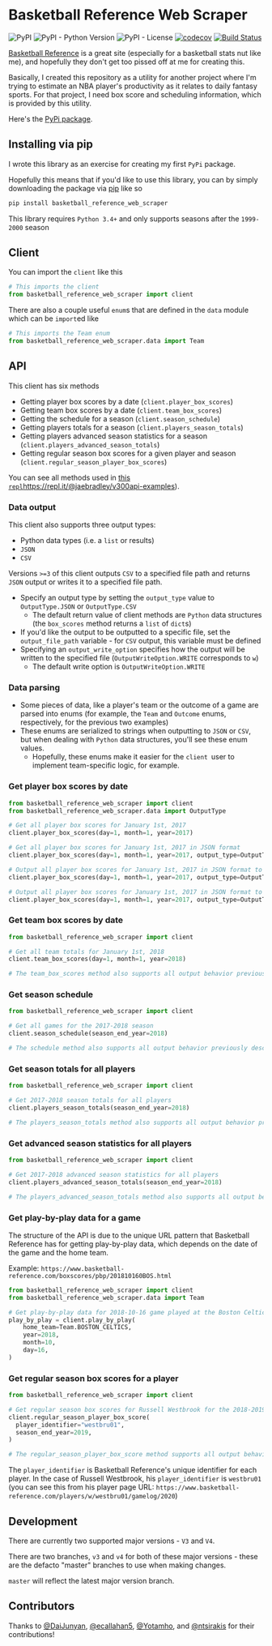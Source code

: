 # Basketball Reference Web Scraper

![PyPI](https://img.shields.io/pypi/v/basketball_reference_web_scraper)
![PyPI - Python Version](https://img.shields.io/pypi/pyversions/basketball_reference_web_scraper)
![PyPI - License](https://img.shields.io/pypi/l/basketball_reference_web_scraper)
[![codecov](https://codecov.io/gh/jaebradley/basketball_reference_web_scraper/branch/v4/graph/badge.svg)](https://codecov.io/gh/jaebradley/basketball_reference_web_scraper)
[![Build Status](https://travis-ci.org/jaebradley/basketball_reference_web_scraper.svg?branch=master)](https://travis-ci.org/jaebradley/basketball_reference_web_scraper)

[Basketball Reference](http://www.basketball-reference.com) is a great site (especially for a basketball stats nut like me), and hopefully they don't get too pissed off at me for creating this.

Basically, I created this repository as a utility for another project where I'm trying to estimate an NBA player's productivity as it relates to daily fantasy sports.  For that project, I need box score and scheduling information, which is provided by this utility. 

Here's the [PyPi package](https://pypi.org/project/basketball-reference-web-scraper/).

## Installing via pip

I wrote this library as an exercise for creating my first `PyPi` package.  

Hopefully this means that if you'd like to use this library, you can by simply downloading the package via [pip](https://pypi.python.org/pypi/pip) like so

```bash
pip install basketball_reference_web_scraper
```

This library requires `Python 3.4+` and only supports seasons after the `1999-2000` season

## Client

You can import the `client` like this

```python
# This imports the client
from basketball_reference_web_scraper import client
```

There are also a couple useful `enum`s that are defined in the `data` module which can be `import`ed like

```python
# This imports the Team enum
from basketball_reference_web_scraper.data import Team
```

## API

This client has six methods
* Getting player box scores by a date (`client.player_box_scores`)
* Getting team box scores by a date (`client.team_box_scores`)
* Getting the schedule for a season (`client.season_schedule`)
* Getting players totals for a season (`client.players_season_totals`)
* Getting players advanced season statistics for a season (`client.players_advanced_season_totals`)
* Getting regular season box scores for a given player and season (`client.regular_season_player_box_scores`)

You can see all methods used in [this `repl`]()https://repl.it/@jaebradley/v300api-examples).

### Data output

This client also supports three output types:
* Python data types (i.e. a `list` or results)
* `JSON`
* `CSV`

Versions `>=3` of this client outputs `CSV` to a specified file path and returns `JSON` output or writes it to a specified file path.
* Specify an output type by setting the `output_type` value to `OutputType.JSON` or `OutputType.CSV`
  * The default return value of client methods are `Python` data structures (the `box_scores` method returns a `list` of `dict`s)
* If you'd like the output to be outputted to a specific file, set the `output_file_path` variable - for `CSV` output, this variable must be defined
* Specifying an `output_write_option` specifies how the output will be written to the specified file (`OutputWriteOption.WRITE` corresponds to `w`)
  * The default write option is `OutputWriteOption.WRITE`

### Data parsing

* Some pieces of data, like a player's team or the outcome of a game are parsed into enums (for example, the `Team` and `Outcome` enums, respectively, for the previous two examples)
* These enums are serialized to strings when outputting to `JSON` or `CSV`, but when dealing with `Python` data structures, you'll see these enum values.
  * Hopefully, these enums make it easier for the `client `user to implement team-specific logic, for example.  


### Get player box scores by date

```python
from basketball_reference_web_scraper import client
from basketball_reference_web_scraper.data import OutputType

# Get all player box scores for January 1st, 2017 
client.player_box_scores(day=1, month=1, year=2017)

# Get all player box scores for January 1st, 2017 in JSON format
client.player_box_scores(day=1, month=1, year=2017, output_type=OutputType.JSON)

# Output all player box scores for January 1st, 2017 in JSON format to 1_1_2017_box_scores.json
client.player_box_scores(day=1, month=1, year=2017, output_type=OutputType.JSON, output_file_path="./1_1_2017_box_scores.json")

# Output all player box scores for January 1st, 2017 in JSON format to 1_1_2017_box_scores.csv
client.player_box_scores(day=1, month=1, year=2017, output_type=OutputType.CSV, output_file_path="./1_1_2017_box_scores.csv")
```

### Get team box scores by date

```python
from basketball_reference_web_scraper import client

# Get all team totals for January 1st, 2018
client.team_box_scores(day=1, month=1, year=2018)

# The team_box_scores method also supports all output behavior previously described
```

### Get season schedule

```python
from basketball_reference_web_scraper import client

# Get all games for the 2017-2018 season
client.season_schedule(season_end_year=2018)

# The schedule method also supports all output behavior previously described
``` 

### Get season totals for all players

```python
from basketball_reference_web_scraper import client

# Get 2017-2018 season totals for all players
client.players_season_totals(season_end_year=2018)

# The players_season_totals method also supports all output behavior previously described
```

### Get advanced season statistics for all players

```python
from basketball_reference_web_scraper import client

# Get 2017-2018 advanced season statistics for all players
client.players_advanced_season_totals(season_end_year=2018)

# The players_advanced_season_totals method also supports all output behavior previously described
```

### Get play-by-play data for a game

The structure of the API is due to the unique URL pattern that Basketball Reference has for getting play-by-play data, 
which depends on the date of the game and the home team.

Example: `https://www.basketball-reference.com/boxscores/pbp/201810160BOS.html`

```python
from basketball_reference_web_scraper import client
from basketball_reference_web_scraper.data import Team

# Get play-by-play data for 2018-10-16 game played at the Boston Celtics
play_by_play = client.play_by_play(
    home_team=Team.BOSTON_CELTICS,
    year=2018,
    month=10,
    day=16,
)
```

### Get regular season box scores for a player

```python
from basketball_reference_web_scraper import client

# Get regular season box scores for Russell Westbrook for the 2018-2019 season
client.regular_season_player_box_score(
  player_identifier="westbru01",
  season_end_year=2019,
)

# The regular_season_player_box_score method supports all output behavior previously described
```

The `player_identifier` is Basketball Reference's unique identifier for each player. In the case of Russell Westbrook,
his `player_identifier` is `westbru01` (you can see this from his player page URL: 
`https://www.basketball-reference.com/players/w/westbru01/gamelog/2020`)

## Development

There are currently two supported major versions - `V3` and `V4`.

There are two branches, `v3` and `v4` for both of these major versions - these are the defacto "master" branches to use
when making changes.

`master` will reflect the latest major version branch.

## Contributors

Thanks to [@DaiJunyan](https://github.com/DaiJunyan), [@ecallahan5](https://github.com/ecallahan5), 
[@Yotamho](https://github.com/Yotamho), and [@ntsirakis](https://github.com/ntsirakis) for their contributions!

